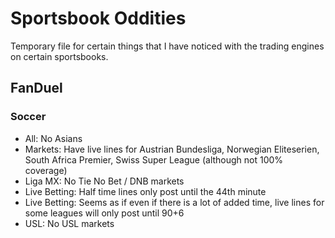 # Sportsbook Oddities

Temporary file for certain things that I have noticed with the trading engines on certain sportsbooks.

## FanDuel

### Soccer

* All: No Asians
* Markets: Have live lines for Austrian Bundesliga, Norwegian Eliteserien, South Africa Premier, Swiss Super League (although not 100% coverage)
* Liga MX: No Tie No Bet / DNB markets
* Live Betting: Half time lines only post until the 44th minute
* Live Betting: Seems as if even if there is a lot of added time, live lines for some leagues will only post until 90+6
* USL: No USL markets
